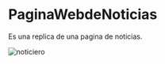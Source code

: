 # PaginaWebdeNoticias
Es una replica de una pagina de noticias.

![noticiero](https://user-images.githubusercontent.com/67648870/139113144-0981e348-7f6e-4383-8803-6086a0db17a4.png)

